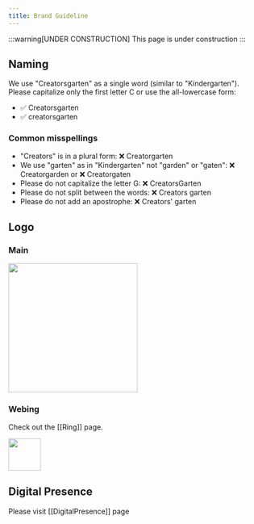```yaml
---
title: Brand Guideline
---
```


:::warning[UNDER CONSTRUCTION]
This page is under construction
:::

## Naming
We use "Creatorsgarten" as a single word (similar to "Kindergarten"). Please capitalize only the first letter C or use the all-lowercase form:
- ✅ Creatorsgarten
- ✅ creatorsgarten

### Common misspellings
- "Creators" is in a plural form: ❌ Creatorgarten
- We use "garten" as in "Kindergarten" not "garden" or "gaten": ❌ Creatorgarden or ❌ Creatorgaten
- Please do not capitalize the letter G: ❌ CreatorsGarten
- Please do not split between the words: ❌ Creators garten
- Please do not add an apostrophe: ❌ Creators' garten

## Logo
### Main
<img src="https://creatorsgarten.org/images/creatorsgarten.svg" width="256" />

### Webing
Check out the [[Ring]] page.
<div style="display: flex; gap: 1rem">
<img src="https://creatorsgarten.org/images/ring.svg" width="64" height="64" />
</div>

## Digital Presence
Please visit [[DigitalPresence]] page